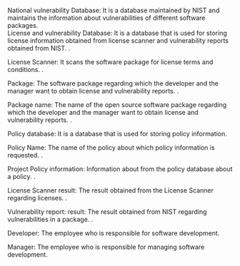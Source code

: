 
National vulnerability Database: It is a database maintained by NIST and maintains the information about vulnerabilities of different software packages.<br>
License and vulnerability Database: It is a database that is used for storing license information obtained from license scanner and vulnerability reports obtained from NIST. .<br>

License Scanner: It scans the software package for license terms and conditions. .<br>

Package: The software package regarding which the developer and the manager want to obtain license and vulnerability reports. .<br>

Package name: The name of the open source software package regarding which the developer and the manager want to obtain license and vulnerability reports. .<br>

Policy database: It is a database that is used for storing policy information.<br>

Policy Name: The name of the policy about which policy information is requested. .<br>

Project Policy information: Information about from the policy database about a policy. .<br>

License Scanner result: The result obtained from the License Scanner regarding licenses. .<br>

Vulnerability report:  result: The result obtained from NIST regarding vulnerabilities in a package. .<br>


Developer: The employee who is responsible for software development. <br>

Manager: The employee who is responsible for managing software development.<br>




